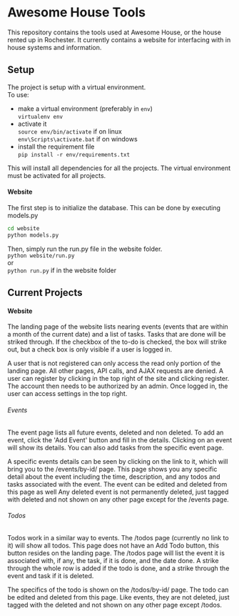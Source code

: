 Awesome House Tools
===================
This repository contains the tools used at Awesome House, or the house rented up in Rochester.
It currently contains a website for interfacing with in house systems and information.

Setup
-------
The project is setup with a virtual environment.  
To use:
* make a virtual environment (preferably in `env`)  
`virtualenv env`
* activate it  
`source env/bin/activate` if on linux  
`env\Scripts\activate.bat` if on windows
* install the requirement file  
`pip install -r env/requirements.txt`

This will install all dependencies for all the projects. The virtual environment must be activated for all projects.

#### Website
The first step is to initialize the database. This can be done by executing models.py  
```bash
cd website
python models.py
```
Then, simply run the run.py file in the website folder.  
`python website/run.py`  
or  
`python run.py` if in the website folder

Current Projects
----------
#### Website
The landing page of the website lists nearing events 
(events that are within a month of the current date) and a list of tasks.
Tasks that are done will be striked through.
If the checkbox of the to-do is checked, the box will strike out, 
but a check box is only visible if a user is logged in.

A user that is not registered can only access the read only portion of the landing page.
All other pages, API calls, and AJAX requests are denied.
A user can register by clicking in the top right of the site and clicking register.
The account then needs to be authorized by an admin.
Once logged in, the user can access settings in the top right.

###### Events
The event page lists all future events, deleted and non deleted.
To add an event, click the 'Add Event' button and fill in the details.
Clicking on an event will show its details.
You can also add tasks from the specific event page.

A specific events details can be seen by clicking on the link to it,
which will bring you to the /events/by-id/ page.
This page shows you any specific detail about the event including the time,
description, and any todos and tasks associated with the event.
The event can be edited and deleted from this page as well
Any deleted event is not permanently deleted,
just tagged with deleted and not shown on any other page except for the /events page.

###### Todos
Todos work in a similar way to events.
The /todos page (currently no link to it) will show all todos.
This page does not have an Add Todo button, this button resides on the landing page.
The /todos page will list the event it is associated with, if any, the task, if it is done, and the date done.
A strike through the whole row is added if the todo is done,
and a strike through the event and task if it is deleted.

The specifics of the todo is shown on the /todos/by-id/ page.
The todo can be edited and deleted from this page.
Like events, they are not deleted, just tagged with the deleted and not shown on any other page except /todos.
